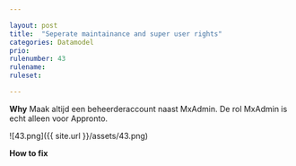 ```yaml
---

layout: post
title:  "Seperate maintainance and super user rights"
categories: Datamodel
prio: 
rulenumber: 43
rulename: 
ruleset: 

---
```


**Why**
Maak altijd een beheerderaccount naast MxAdmin. De rol MxAdmin is echt alleen voor Appronto.

![43.png]({{ site.url }}/assets/43.png)

**How to fix**
